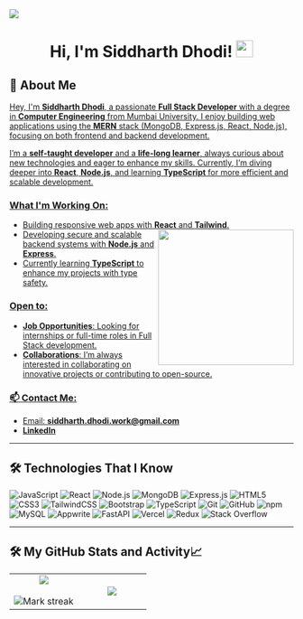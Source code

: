 <img src="https://user-images.githubusercontent.com/73097560/115834477-dbab4500-a447-11eb-908a-139a6edaec5c.gif"> 
<h1 align="center">
Hi, I'm Siddharth Dhodi!
	<a href="https://github.com/siddharthdhodi05" target="_self">
		<img src="https://media.giphy.com/media/hvRJCLFzcasrR4ia7z/giphy.gif" width="30">
	</a>


## 👋 About Me <a href="https://github.com/siddharthdhodi05"> 

Hey, I'm **Siddharth Dhodi**, a passionate **Full Stack Developer** with a degree in **Computer Engineering** 
from Mumbai University. I enjoy building web applications using the **MERN** stack (MongoDB, Express.js, React, Node.js),
 focusing on both frontend and backend development.

I’m a **self-taught developer** and a **life-long learner**, always curious about new technologies and eager to enhance my skills. Currently, I’m diving deeper into **React**, **Node.js**, and learning **TypeScript** for more efficient and scalable development.



### What I'm Working On: 
- Building responsive web apps with **React** and **Tailwind**. <img align= "right" width= "240" src= "https://pa1.narvii.com/6580/8098c6e9207376889eeb0532d9f5a0723c4d73f5_hq.gif"/>
- Developing secure and scalable backend systems with **Node.js** and **Express**.
- Currently learning **TypeScript** to enhance my projects with type safety.

### Open to:
- **Job Opportunities**: Looking for internships or full-time roles in Full Stack development.
- **Collaborations**: I’m always interested in collaborating on innovative projects or contributing to open-source.

### 📫 Contact Me:
- Email: **siddharth.dhodi.work@gmail.com**
- [**LinkedIn**](https://www.linkedin.com/in/siddharth-dhodi-108790319/)

<hr>

## 🛠️ Technologies That I Know

![JavaScript](https://img.shields.io/badge/javascript-%23F7DF1E.svg?style=for-the-badge&logo=javascript&logoColor=black)
![React](https://img.shields.io/badge/react-%2320232a.svg?style=for-the-badge&logo=react&logoColor=%2361DAFB)
![Node.js](https://img.shields.io/badge/node.js-6DA55F?style=for-the-badge&logo=node.js&logoColor=white)
![MongoDB](https://img.shields.io/badge/mongodb-%2347A248.svg?style=for-the-badge&logo=mongodb&logoColor=white)
![Express.js](https://img.shields.io/badge/express.js-%23404d59.svg?style=for-the-badge&logo=express&logoColor=white)
![HTML5](https://img.shields.io/badge/html5-%23E34F26.svg?style=for-the-badge&logo=html5&logoColor=white)
![CSS3](https://img.shields.io/badge/css3-%231572B6.svg?style=for-the-badge&logo=css3&logoColor=white)
![TailwindCSS](https://img.shields.io/badge/tailwindcss-%2338B2AC.svg?style=for-the-badge&logo=tailwind-css&logoColor=white)
![Bootstrap](https://img.shields.io/badge/bootstrap-%23563D7C.svg?style=for-the-badge&logo=bootstrap&logoColor=white)
![TypeScript](https://img.shields.io/badge/typescript-%23007ACC.svg?style=for-the-badge&logo=typescript&logoColor=white)
![Git](https://img.shields.io/badge/git-%23F05033.svg?style=for-the-badge&logo=git&logoColor=white)
![GitHub](https://img.shields.io/badge/github-%23121011.svg?style=for-the-badge&logo=github&logoColor=white)
![npm](https://img.shields.io/badge/npm-%23CB3837.svg?style=for-the-badge&logo=npm&logoColor=white)
![MySQL](https://img.shields.io/badge/mysql-%2300f.svg?style=for-the-badge&logo=mysql&logoColor=white)
![Appwrite](https://img.shields.io/badge/appwrite-%23F02E65.svg?style=for-the-badge&logo=appwrite&logoColor=white)
![FastAPI](https://img.shields.io/badge/fastapi-%2300C7B7.svg?style=for-the-badge&logo=fastapi&logoColor=white)
![Vercel](https://img.shields.io/badge/vercel-%23000000.svg?style=for-the-badge&logo=vercel&logoColor=white)
![Redux](https://img.shields.io/badge/redux--toolkit-%23764ABC.svg?style=for-the-badge&logo=redux&logoColor=white)
![Stack Overflow](https://img.shields.io/badge/stack%20overflow-%23FE7A16.svg?style=for-the-badge&logo=stack-overflow&logoColor=white)
<!--<p align="center">
  <a href="https://skillicons.dev">
    <img src="https://skillicons.dev/icons?i=git,github,html,css,js,py,c,react,redux,tailwind,bootstrap,vscode,anaconda,fastapi,mongodb,mysql,nodejs,npm,pycharm" />
  </a>
</p>-->

<hr>

## 🛠️ My GitHub Stats and Activity📈 

<table align="center">
<tr border="none">
<td width="50%" align="center">
  
  <img  align="center"  src="https://github-readme-stats.vercel.app/api?username=siddharthdhodi05&theme=dark&show_icons=true&count_private=true" />
  <br></br>
  <img  title="🔥 Get streak stats for your profile at git.io/streak-stats" alt="Mark streak" src="https://github-readme-streak-stats.herokuapp.com/?user=siddharthdhodi05&theme=dark&hide_border=false" /> 
</td>

<td width="50%" align="center">

  <img  align="center"  src="https://github-readme-stats.anuraghazra1.vercel.app/api/top-langs/?username=siddharthdhodi05&theme=dark&hide_border=false&no-bg=true&no-frame=true&langs_count=10"/>
  
  </td>
</tr>
</table>
<!--- stats (end) -->












<!--</h1>
 <img align="right" height="270px" alt="guy" width="350" src="https://i.pinimg.com/originals/e4/26/70/e426702edf874b181aced1e2fa5c6cde.gif" /> </a>
 <p >
<a href="https://www.linkedin.com/in/siddharth-dhodi-108790319/"><img src="https://img.shields.io/badge/linkedin-%230077B5.svg?&style=for-the-badge&logo=linkedin&logoColor=white" alt="LinkedIn" /></a>&nbsp;
<a href="https://www.instagram.com/_sidddo_/"><img src="https://img.shields.io/badge/instagram-%23E4405F.svg?&style=for-the-badge&logo=instagram&logoColor=white" alt="Instagram" /></a>&nbsp;
<a target="_blank" href="https://x.com/DhodiSiddharth_"><img src="https://img.shields.io/badge/-Twitter-1DA1F2?style=for-the-badge&logo=Twitter&logoColor=white"></img></a>
</p>
<p align="center">
	<a href="https://github.com/siddharthdhodi05">
		<img src="https://komarev.com/ghpvc/?username=siddharthdhodi05&label=Profile%20views&color=0e75b6&style=flat" alt="siddharthdhodi05" />
	</a>
	<a href="https://github.com/siddharthdhodi05">
		<img src="https://img.shields.io/github/followers/siddharthdhodi05?label=Followers" alt="siddharthdhodi05" />
	</a>
</p>

<br />
